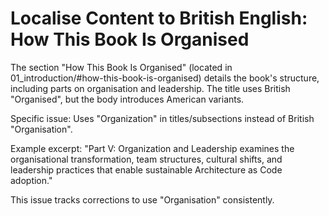 # Localise Content to British English: How This Book Is Organised

The section "How This Book Is Organised" (located in 01_introduction/#how-this-book-is-organised) details the book's structure, including parts on organisation and leadership. The title uses British "Organised", but the body introduces American variants.

Specific issue: Uses "Organization" in titles/subsections instead of British "Organisation".

Example excerpt: "Part V: Organization and Leadership examines the organisational transformation, team structures, cultural shifts, and leadership practices that enable sustainable Architecture as Code adoption."

This issue tracks corrections to use "Organisation" consistently.
